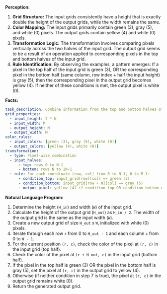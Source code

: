 **Perception:**

1.  **Grid Structure:** The input grids consistently have a height that is exactly double the height of the output grids, while the width remains the same.
2.  **Color Mapping:** The input grids primarily contain green (3), gray (5), and white (0) pixels. The output grids contain yellow (4) and white (0) pixels.
3.  **Transformation Logic:** The transformation involves comparing pixels vertically across the two halves of the input grid. The output grid seems to be a result of an operation applied to corresponding pixels in the top and bottom halves of the input grid.
4.  **Rule Identification:** By observing the examples, a pattern emerges: If a pixel in the top half of the input grid is green (3), OR the corresponding pixel in the bottom half (same column, row index + half the input height) is gray (5), then the corresponding pixel in the output grid becomes yellow (4). If neither of these conditions is met, the output pixel is white (0).

**Facts:**


```yaml
task_description: Combine information from the top and bottom halves of the input grid based on specific color rules to generate the output grid.
grid_properties:
  - input_height: 2 * N
  - input_width: M
  - output_height: N
  - output_width: M
color_rules:
  - input_colors: [green (3), gray (5), white (0)]
  - output_colors: [yellow (4), white (0)]
transformation:
  - type: Pixel-wise combination
  - input_halves:
      - top: rows 0 to N-1
      - bottom: rows N to 2N-1
  - rule: For each coordinate (row, col) from 0 to N-1, 0 to M-1:
      - condition_top: input_grid[row][col] == green (3)
      - condition_bottom: input_grid[row + N][col] == gray (5)
      - output_pixel: yellow (4) if condition_top OR condition_bottom else white (0)
```


**Natural Language Program:**

1.  Determine the height (`H_in`) and width (`W`) of the input grid.
2.  Calculate the height of the output grid (`H_out`) as `H_in / 2`. The width of the output grid is the same as the input width (`W`).
3.  Create a new output grid of size `H_out` x `W`, initialized with white (0) pixels.
4.  Iterate through each row `r` from 0 to `H_out - 1` and each column `c` from 0 to `W - 1`.
5.  For the current position `(r, c)`, check the color of the pixel at `(r, c)` in the input grid (top half).
6.  Check the color of the pixel at `(r + H_out, c)` in the input grid (bottom half).
7.  If the pixel in the top half is green (3) OR the pixel in the bottom half is gray (5), set the pixel at `(r, c)` in the output grid to yellow (4).
8.  Otherwise (if neither condition in step 7 is true), the pixel at `(r, c)` in the output grid remains white (0).
9.  Return the generated output grid.